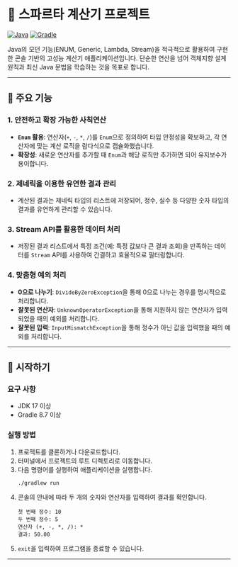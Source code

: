 # 🚀 스파르타 계산기 프로젝트

[![Java](https://img.shields.io/badge/Java-17-blue.svg)](https://www.java.com)
[![Gradle](https://img.shields.io/badge/Gradle-8.7-green.svg)](https://gradle.org)

Java의 모던 기능(ENUM, Generic, Lambda, Stream)을 적극적으로 활용하여 구현한 콘솔 기반의 고성능 계산기 애플리케이션입니다. 단순한 연산을 넘어 객체지향 설계 원칙과 최신 Java 문법을 학습하는 것을 목표로 합니다.

---

## 🌟 주요 기능

### 1. 안전하고 확장 가능한 사칙연산
- **`Enum` 활용**: 연산자(`+`, `-`, `*`, `/`)를 `Enum`으로 정의하여 타입 안정성을 확보하고, 각 연산자에 맞는 계산 로직을 람다식으로 캡슐화했습니다.
- **확장성**: 새로운 연산자를 추가할 때 `Enum`과 해당 로직만 추가하면 되어 유지보수가 용이합니다.

### 2. 제네릭을 이용한 유연한 결과 관리
- 계산된 결과는 제네릭 타입의 리스트에 저장되어, 정수, 실수 등 다양한 숫자 타입의 결과를 유연하게 관리할 수 있습니다.

### 3. Stream API를 활용한 데이터 처리
- 저장된 결과 리스트에서 특정 조건(예: 특정 값보다 큰 결과 조회)을 만족하는 데이터를 `Stream` API를 사용하여 간결하고 효율적으로 필터링합니다.

### 4. 맞춤형 예외 처리
- **0으로 나누기**: `DivideByZeroException`을 통해 0으로 나누는 경우를 명시적으로 처리합니다.
- **잘못된 연산자**: `UnknownOperatorException`을 통해 지원하지 않는 연산자가 입력되었을 때의 예외를 처리합니다.
- **잘못된 입력**: `InputMismatchException`을 통해 정수가 아닌 값을 입력했을 때의 예외를 처리합니다.

---

## 🏁 시작하기

### 요구 사항
- JDK 17 이상
- Gradle 8.7 이상

### 실행 방법
1.  프로젝트를 클론하거나 다운로드합니다.
2.  터미널에서 프로젝트의 루트 디렉토리로 이동합니다.
3.  다음 명령어를 실행하여 애플리케이션을 실행합니다.
    ```bash
    ./gradlew run
    ```
4.  콘솔의 안내에 따라 두 개의 숫자와 연산자를 입력하여 결과를 확인합니다.
    ```
    첫 번째 정수: 10
    두 번째 정수: 5
    연산자 (+, -, *, /): *
    결과: 50.00
    ```
5.  `exit`을 입력하여 프로그램을 종료할 수 있습니다.

---
